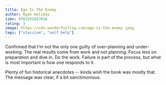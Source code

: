 ```yaml
---
title: Ego Is The Enemy
author: Ryan Holiday
isbn: 9781591847816
rating: 3
image: https://cdn.wonderfulfrog.com/ego-is-the-enemy.jpeg
tags: ["stoicism", "self help"]
---
```


Confirmed that I'm not the only one guilty of over-planning and under-working. The real results come from work and not planning. Focus less on preparation and dive in. Do the work. Failure is part of the process, but what is most important is how one responds to it.

Plenty of fun historical anecdotes -- kinda wish the book was mostly that. The message was clear, if a bit sanctimonious.
